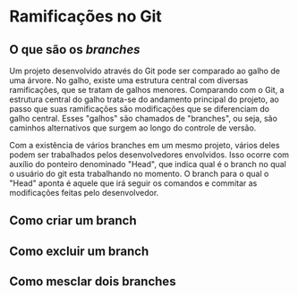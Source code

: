 # Ramificações no Git

## O que são os _branches_

Um projeto desenvolvido através do Git pode ser comparado ao galho de uma árvore. No galho, existe uma estrutura central com diversas ramificações, que se tratam de galhos menores. Comparando com o Git, a estrutura central do galho trata-se do andamento principal do projeto, ao passo que suas ramificações são modificações que se diferenciam do galho central. Esses "galhos" são chamados de "branches", ou seja, são caminhos alternativos que surgem ao longo do controle de versão.

Com a existência de vários branches em um mesmo projeto, vários deles podem ser trabalhados pelos desenvolvedores envolvidos. Isso ocorre com auxílio do ponteiro denominado "Head", que indica qual é o branch no qual o usuário do git esta trabalhando no momento. O branch para o qual o "Head" aponta é aquele que irá seguir os comandos e commitar as modificações feitas pelo desenvolvedor.

## Como criar um branch


## Como excluir um branch
## Como mesclar dois branches
